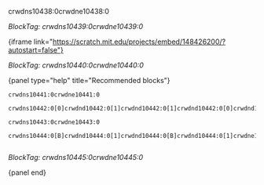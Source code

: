 crwdns10438:0crwdne10438:0

*BlockTag: crwdns10439:0crwdne10439:0*

{iframe link="https://scratch.mit.edu/projects/embed/148426200/?autostart=false"}

*BlockTag: crwdns10440:0crwdne10440:0*

{panel type="help" title="Recommended blocks"}

<pre><code class="scratch:split:random">crwdns10441:0crwdne10441:0
</code></pre>

<pre><code class="scratch:split:random">crwdns10442:0[0]crwdnd10442:0[1]crwdnd10442:0[1]crwdnd10442:0[0]crwdnd10442:0[1]crwdnd10442:0[1]crwdnd10442:0[0]crwdnd10442:0[0]crwdne10442:0
</code></pre>

<pre><code class="scratch:split:random">crwdns10443:0crwdne10443:0
</code></pre>

<pre><code class="scratch:split:random">crwdns10444:0[B]crwdnd10444:0[1]crwdnd10444:0[B]crwdnd10444:0[1]crwdne10444:0

</code></pre>

*BlockTag: crwdns10445:0crwdne10445:0*

{panel end}